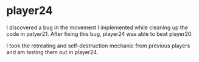 # player24

I discovered a bug in the movement I implemented while cleaning up the code in palyer21. After fixing this bug, player24 was able to beat player20.

I took the retreating and self-destruction mechanic from previous players and am testing them out in player24.